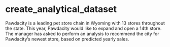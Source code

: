 # create_analytical_dataset
Pawdacity is a leading pet store chain in Wyoming with 13 stores throughout the state. This year, Pawdacity would like to expand and open a 14th store. The manager has asked  to perform an analysis to recommend the city for Pawdacity’s newest store, based on predicted yearly sales.
